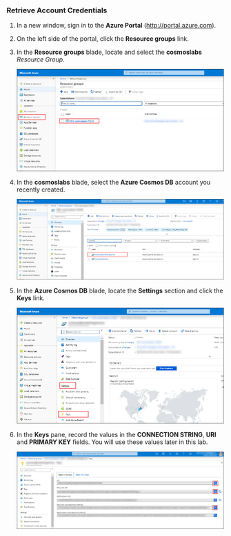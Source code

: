 ### Retrieve Account Credentials

1. In a new window, sign in to the **Azure Portal** (<http://portal.azure.com>).

1. On the left side of the portal, click the **Resource groups** link.

1. In the **Resource groups** blade, locate and select the **cosmoslabs** *Resource Group*.

    <img src="images/02-lab_resource_group.jpg"/><br/>

1. In the **cosmoslabs** blade, select the **Azure Cosmos DB** account you recently created.

    <img src="images/02-cosmos_resource.jpg"/><br/>

1. In the **Azure Cosmos DB** blade, locate the **Settings** section and click the **Keys** link.

    <img src="images/02-keys_pane.jpg"/><br/>

1. In the **Keys** pane, record the values in the **CONNECTION STRING**, **URI** and **PRIMARY KEY** fields. You will use these values later in this lab.

    <img src="images/02-keys.jpg"/><br/>
